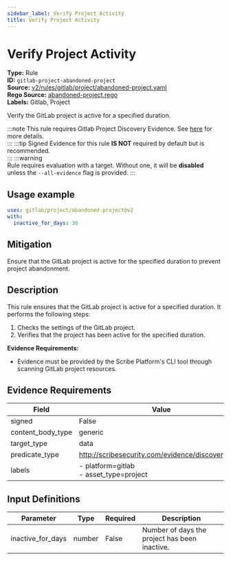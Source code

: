 ```yaml
---
sidebar_label: Verify Project Activity
title: Verify Project Activity
---  
```

# Verify Project Activity  
**Type:** Rule  
**ID:** `gitlab-project-abandoned-project`  
**Source:** [v2/rules/gitlab/project/abandoned-project.yaml](https://github.com/scribe-public/sample-policies/blob/main/v2/rules/gitlab/project/abandoned-project.yaml)  
**Rego Source:** [abandoned-project.rego](https://github.com/scribe-public/sample-policies/blob/main/v2/rules/gitlab/project/abandoned-project.rego)  
**Labels:** Gitlab, Project  

Verify the GitLab project is active for a specified duration.

:::note 
This rule requires Gitlab Project Discovery Evidence. See [here](https://deploy-preview-299--scribe-security.netlify.app/docs/platforms/discover#gitlab-discovery) for more details.  
::: 
:::tip 
Signed Evidence for this rule **IS NOT** required by default but is recommended.  
::: 
:::warning  
Rule requires evaluation with a target. Without one, it will be **disabled** unless the `--all-evidence` flag is provided.
::: 

## Usage example

```yaml
uses: gitlab/project/abandoned-project@v2
with:
  inactive_for_days: 30
```

## Mitigation  
Ensure that the GitLab project is active for the specified duration to prevent project abandonment.


## Description  
This rule ensures that the GitLab project is active for a specified duration.
It performs the following steps:

1. Checks the settings of the GitLab project.
2. Verifies that the project has been active for the specified duration.

**Evidence Requirements:**
- Evidence must be provided by the Scribe Platform's CLI tool through scanning GitLab project resources.

## Evidence Requirements  
| Field | Value |
|-------|-------|
| signed | False |
| content_body_type | generic |
| target_type | data |
| predicate_type | http://scribesecurity.com/evidence/discovery/v0.1 |
| labels | - platform=gitlab<br/>- asset_type=project |

## Input Definitions  
| Parameter | Type | Required | Description |
|-----------|------|----------|-------------|
| inactive_for_days | number | False | Number of days the project has been inactive. |

